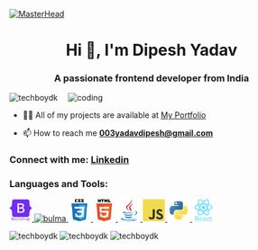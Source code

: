 [![MasterHead](https://www.digitalsolutionservices.com/img/services/web%20development.gif)](https://www.linkedin.com/in/dipesh-yadav-174911212/)

<h1 align="center">Hi 👋, I'm Dipesh Yadav</h1>
<h3 align="center">A passionate frontend developer from India</h3>
<img src="https://cdn.dribbble.com/users/1162077/screenshots/3848914/programmer.gif" align="right" alt="coding" width="400" >

<p align="left"> <img src="https://komarev.com/ghpvc/?username=techboydk&label=Profile%20views&color=0e75b6&style=flat" alt="techboydk" /> </p>

- 👨‍💻 All of my projects are available at [My Portfolio](https://techboydk.github.io/portfolio/)

- 📫 How to reach me **003yadavdipesh@gmail.com**

<h3 align="left">Connect with me: <a href="https://www.linkedin.com/in/dipesh-yadav-174911212/">Linkedin<a/> </h3>
<p align="left">
</p>

<h3 align="left">Languages and Tools:</h3>
<p align="left"> <a href="https://getbootstrap.com" target="_blank" rel="noreferrer"> <img src="https://raw.githubusercontent.com/devicons/devicon/master/icons/bootstrap/bootstrap-plain-wordmark.svg" alt="bootstrap" width="40" height="40"/> </a> <a href="https://bulma.io/" target="_blank" rel="noreferrer"> <img src="https://raw.githubusercontent.com/gilbarbara/logos/804dc257b59e144eaca5bc6ffd16949752c6f789/logos/bulma.svg" alt="bulma" width="40" height="40"/> </a> <a href="https://www.w3schools.com/css/" target="_blank" rel="noreferrer"> <img src="https://raw.githubusercontent.com/devicons/devicon/master/icons/css3/css3-original-wordmark.svg" alt="css3" width="40" height="40"/> </a> <a href="https://www.w3.org/html/" target="_blank" rel="noreferrer"> <img src="https://raw.githubusercontent.com/devicons/devicon/master/icons/html5/html5-original-wordmark.svg" alt="html5" width="40" height="40"/> </a> <a href="https://www.java.com" target="_blank" rel="noreferrer"> <img src="https://raw.githubusercontent.com/devicons/devicon/master/icons/java/java-original.svg" alt="java" width="40" height="40"/> </a> <a href="https://developer.mozilla.org/en-US/docs/Web/JavaScript" target="_blank" rel="noreferrer"> <img src="https://raw.githubusercontent.com/devicons/devicon/master/icons/javascript/javascript-original.svg" alt="javascript" width="40" height="40"/> </a> <a href="https://www.python.org" target="_blank" rel="noreferrer"> <img src="https://raw.githubusercontent.com/devicons/devicon/master/icons/python/python-original.svg" alt="python" width="40" height="40"/> </a> <a href="https://reactjs.org/" target="_blank" rel="noreferrer"> <img src="https://raw.githubusercontent.com/devicons/devicon/master/icons/react/react-original-wordmark.svg" alt="react" width="40" height="40"/> </a> </p>

<div align="left">
<img  src="https://github-readme-stats.vercel.app/api/top-langs?username=techboydk&show_icons=true&locale=en&layout=compact" alt="techboydk" />
<img  src="https://github-readme-stats.vercel.app/api?username=techboydk&show_icons=true&locale=en" alt="techboydk" />
<img  src="https://github-readme-streak-stats.herokuapp.com/?user=techboydk&" alt="techboydk" />
</div>
